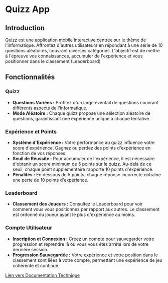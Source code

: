 # Quizz App

## Introduction
Quizz est une application mobile interactive centrée sur le thème de l'informatique. Affrontez d'autres utilisateurs en répondant à une série de 10 questions aléatoires, couvrant diverses catégories. L'objectif est de mettre à l'épreuve vos connaissances, accumuler de l'expérience et vous positionner dans le classement (Leaderboard)

## Fonctionnalités

### Quizz
- **Questions Variées :** Profitez d'un large éventail de questions couvrant différents aspects de l'informatique.
- **Mode Aléatoire :** Chaque quizz propose une sélection aléatoire de questions, garantissant une expérience unique à chaque tentative.

### Expérience et Points
- **Système d'Expérience :** Votre performance au quizz influence votre score d'expérience. Gagnez ou perdez des points d'expérience en fonction de vos réponses.
- **Seuil de Réussite :** Pour accumuler de l'expérience, il est nécessaire d'obtenir un score minimum de 5 points sur le quizz. Au-delà de ce seuil, chaque point supplémentaire rapporte 10 points d'expérience.
- **Pénalités :** En dessous de 5 points, chaque réponse incorrecte entraîne une perte de 10 points d'expérience.

### Leaderboard
- **Classement des Joueurs :** Consultez le Leaderboard pour voir comment vous vous positionnez par rapport aux autres. Le classement est ordonné du joueur ayant le plus d'expérience au moins.

### Compte Utilisateur
- **Inscription et Connexion :** Créez un compte pour sauvegarder votre progression et reprendre là où vous vous êtes arrêté lors de votre dernière session.
- **Progression Sauvegardée :** Votre expérience et votre position dans le classement sont liées à votre compte, permettant une expérience de jeu cohérente et continue.

[Lien vers Documentation Technique](DocumentationTechnique.md)

